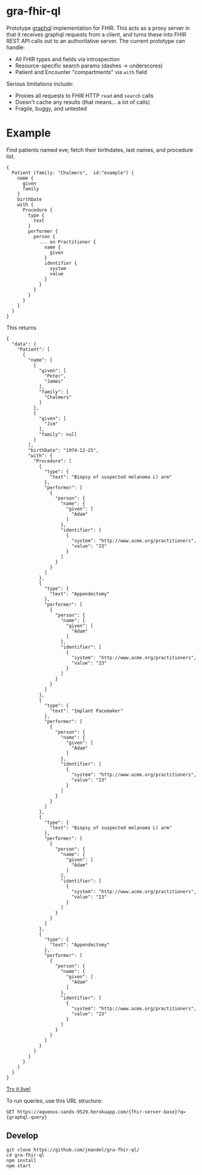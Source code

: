 # gra-fhir-ql
Prototype [graphql](http://facebook.github.io/react/blog/2015/05/01/graphql-introduction.html) implementation for FHIR. This acts as a proxy server in that it receives graphql requests from a client, and turns these into FHIR REST API calls out to an authoritative server. The current prototype can handle:

 * All FHIR types and fields via introspection
 * Resource-specific search params (dashes -> underscores)
 * Patient and Encounter "compartments" via `with` field

Serious limitations include:

 * Proxies all requests to FHIR HTTP `read` and `search` calls
 * Doesn't cache any results (that means... a lot of calls)
 * Fragile, buggy, and untested

# Example

Find patients named eve; fetch their birthdates, last names, and procedure list.
```
{ 
  Patient (family: "Chalmers",  id:"example") { 
    name { 
      given
      family
    } 
    birthDate
    with {
      Procedure {
        type {
          text
        }
        performer {
          person {
            ... on Practitioner {
              name {
                given
              }
              identifier {
                system
                value
              }
            }
          }
        } 
      }
    }
  }
} 
```

This returns

```
{
  "data": {
    "Patient": [
      {
        "name": [
          {
            "given": [
              "Peter",
              "James"
            ],
            "family": [
              "Chalmers"
            ]
          },
          {
            "given": [
              "Jim"
            ],
            "family": null
          }
        ],
        "birthDate": "1974-12-25",
        "with": {
          "Procedure": [
            {
              "type": {
                "text": "Biopsy of suspected melanoma L) arm"
              },
              "performer": [
                {
                  "person": {
                    "name": {
                      "given": [
                        "Adam"
                      ]
                    },
                    "identifier": [
                      {
                        "system": "http://www.acme.org/practitioners",
                        "value": "23"
                      }
                    ]
                  }
                }
              ]
            },
            {
              "type": {
                "text": "Appendectomy"
              },
              "performer": [
                {
                  "person": {
                    "name": {
                      "given": [
                        "Adam"
                      ]
                    },
                    "identifier": [
                      {
                        "system": "http://www.acme.org/practitioners",
                        "value": "23"
                      }
                    ]
                  }
                }
              ]
            },
            {
              "type": {
                "text": "Implant Pacemaker"
              },
              "performer": [
                {
                  "person": {
                    "name": {
                      "given": [
                        "Adam"
                      ]
                    },
                    "identifier": [
                      {
                        "system": "http://www.acme.org/practitioners",
                        "value": "23"
                      }
                    ]
                  }
                }
              ]
            },
            {
              "type": {
                "text": "Biopsy of suspected melanoma L) arm"
              },
              "performer": [
                {
                  "person": {
                    "name": {
                      "given": [
                        "Adam"
                      ]
                    },
                    "identifier": [
                      {
                        "system": "http://www.acme.org/practitioners",
                        "value": "23"
                      }
                    ]
                  }
                }
              ]
            },
            {
              "type": {
                "text": "Appendectomy"
              },
              "performer": [
                {
                  "person": {
                    "name": {
                      "given": [
                        "Adam"
                      ]
                    },
                    "identifier": [
                      {
                        "system": "http://www.acme.org/practitioners",
                        "value": "23"
                      }
                    ]
                  }
                }
              ]
            }
          ]
        }
      }
    ]
  }
}
```

[Try it live!](https://aqueous-sands-9529.herokuapp.com/http%3A%2F%2Ffhir-dev.healthintersections.com.au%2Fopen%2F?q=%7B%20Patient%20(family%3A%20%22Chalmers%22,%20id:%22example%22)%20%7B%20name%20%7B%20given%20family%20%7D%20birthDate%20with%20%7B%20Procedure%20%7B%20type%20%7B%20text%20%7D%20performer%20%7B%20person%20%7B%20...%20on%20Practitioner%20%7B%20name%20%7B%20given%20%7D%20identifier%20%7B%20system%20value%20%7D%20%7D%20%7D%20%7D%20%7D%20%7D%20%7D%20%7D)

To run queries, use this URL structure: 

    GET https://aqueous-sands-9529.herokuapp.com/{fhir-server-base}?q={graphql-query}

## Develop

    git clone https://github.com/jmandel/gra-fhir-ql/
    cd gra-fhir-ql
    npm install
    npm start

